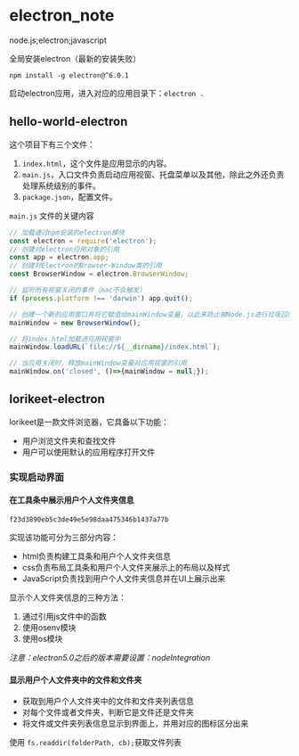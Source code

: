 # electron_note
node.js;electron;javascript

全局安装electron（最新的安装失败）

`npm install -g electron@^6.0.1`

启动electron应用，进入对应的应用目录下：`electron .`

## hello-world-electron

这个项目下有三个文件：

1. `index.html`，这个文件是应用显示的内容。
2. `main.js`，入口文件负责启动应用视窗、托盘菜单以及其他，除此之外还负责处理系统级别的事件。
3. `package.json`，配置文件。

`main.js` 文件的关键内容

```js
// 加载通过npm安装的electron模块
const electron = require('electron');
// 创建对electron应用对象的引用
const app = electron.app;
// 创建对Electron的Browser-Window类的引用
const BrowserWindow = electron.BrowserWindow;

// 监听所有视窗关闭的事件（mac不会触发）
if (process.platform !== 'darwin') app.quit();

// 创建一个新的应用窗口并将它赋值给mainWindow变量，以此来防止被Node.js进行垃圾回收的时候将视窗关闭 
mainWindow = new BrowserWindow();

// 将index.html加载进应用视窗中
mainWindow.loadURL(`file://${__dirname}/index.html`);

// 当应用关闭时，释放mainWindow变量对应用视窗的引用
mainWindow.on('closed', ()=>{mainWindow = null;});
```

## lorikeet-electron

lorikeet是一款文件浏览器，它具备以下功能：

- 用户浏览文件夹和查找文件
- 用户可以使用默认的应用程序打开文件

### 实现启动界面

#### 在工具条中展示用户个人文件夹信息 

`f23d3890eb5c3de49e5e98daa475346b1437a77b`

实现该功能可分为三部分内容：

- html负责构建工具条和用户个人文件夹信息
- css负责布局工具条和用户个人文件夹展示上的布局以及样式
- JavaScript负责找到用户个人文件夹信息并在UI上展示出来

显示个人文件夹信息的三种方法：

1. 通过引用js文件中的函数
2. 使用osenv模块
3. 使用os模块

*注意：electron5.0之后的版本需要设置：nodeIntegration*

#### 显示用户个人文件夹中的文件和文件夹

- 获取到用户个人文件夹中的文件和文件夹列表信息
- 对每个文件或者文件夹，判断它是文件还是文件夹
- 将文件或文件夹列表信息显示到界面上，并用对应的图标区分出来

使用 `fs.readdir(folderPath, cb);`获取文件列表



